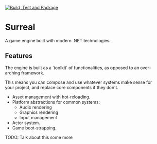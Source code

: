 [![Build, Test and Package](https://github.com/mattkleiny/surreal/actions/workflows/build-and-package.yml/badge.svg)](https://github.com/mattkleiny/surreal/actions/workflows/build-and-package.yml)

# Surreal

A game engine built with modern .NET technologies.

## Features

The engine is built as a 'toolkit' of functionalities, as opposed to an over-arching framework.

This means you can compose and use whatever systems make sense for your project, and replace core components if they don't.

* Asset management with hot-reloading.
* Platform abstractions for common systems:
  * Audio rendering
  * Graphics rendering
  * Input management
* Actor system.
* Game boot-strapping.

TODO: Talk about this some more

